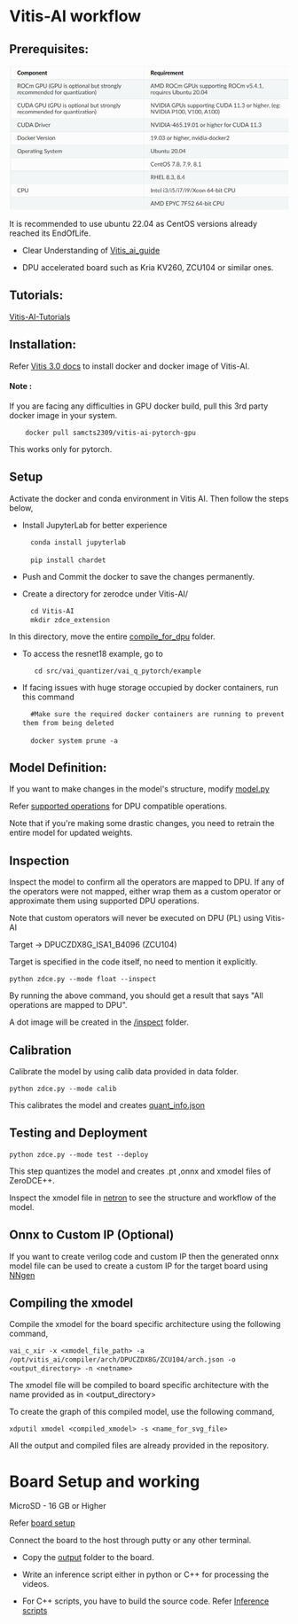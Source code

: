 



# Vitis-AI workflow


## Prerequisites:

![Requirements](https://github.com/Ashok-19/zerodce_extension_FPGA/blob/774385801b62efd721d7b1eb4cbe51f2512aedd0/screenshots/Vitis_prerequisites.png)

It is recommended to use ubuntu 22.04 as CentOS versions already reached its EndOfLife.

* Clear Understanding of [Vitis_ai_guide](https://docs.amd.com/r/3.0-English/ug1414-vitis-ai)


* DPU accelerated board such as Kria KV260, ZCU104 or similar ones. 


## Tutorials:

 [Vitis-AI-Tutorials](https://github.com/Xilinx/Vitis-AI-Tutorials.git)



## Installation:

Refer  [Vitis 3.0 docs](https://xilinx.github.io/Vitis-AI/3.0/html/docs/install/install.html) to install docker and docker image of Vitis-AI.

#### Note : 

If you are facing any difficulties in GPU docker build, pull this 3rd party docker image in your system.

        docker pull samcts2309/vitis-ai-pytorch-gpu

This works only for pytorch.


## Setup

Activate the docker and conda environment in Vitis AI. Then follow the steps below,

* Install JupyterLab for better experience

        conda install jupyterlab

        pip install chardet

* Push and Commit the docker to save the changes permanently.


* Create a directory for zerodce under Vitis-AI/

        cd Vitis-AI
        mkdir zdce_extension
    

In this directory, move the entire [compile_for_dpu](https://github.com/Ashok-19/zerodce_extension_FPGA/tree/22482e414fae7766ecaf7d2c2031815155d0839c/zdce_extension_fpga/compile_for_dpu) folder.

* To access the resnet18 example, go to

  		 cd src/vai_quantizer/vai_q_pytorch/example
  

* If facing issues with huge storage occupied by docker containers, run this command

        #Make sure the required docker containers are running to prevent them from being deleted

        docker system prune -a


## Model Definition:

If you want to make changes in the model's structure, modify [model.py](https://github.com/Ashok-19/zerodce_extension_FPGA/blob/774385801b62efd721d7b1eb4cbe51f2512aedd0/zdce_extension_fpga/compile_for_dpu/model.py)


Refer [supported operations](https://docs.amd.com/r/3.0-English/ug1414-vitis-ai/Currently-Supported-Operators) for DPU compatible operations.

Note that if you're making some drastic changes, you need to retrain the entire model for updated weights.




## Inspection

Inspect the model to confirm all the operators are mapped to DPU. If any of the operators were not mapped, either wrap them as a custom operator or approximate them using supported DPU operations.




Note that custom operators will never be executed on DPU (PL) using Vitis-AI


Target -> DPUCZDX8G_ISA1_B4096 (ZCU104)

Target is specified in the code itself, no need to mention it explicitly.

    python zdce.py --mode float --inspect

By running the above command, you should get a result that says "All operations are mapped to DPU".

A dot image will be created in the [/inspect](https://github.com/Ashok-19/zerodce_extension_FPGA/tree/774385801b62efd721d7b1eb4cbe51f2512aedd0/zdce_extension_fpga/compile_for_dpu/quantize_result/inspect) folder.


## Calibration

Calibrate the model by using calib data provided in data folder.

    python zdce.py --mode calib


This calibrates the model and creates [quant_info.json](https://github.com/Ashok-19/zerodce_extension_FPGA/blob/774385801b62efd721d7b1eb4cbe51f2512aedd0/zdce_extension_fpga/compile_for_dpu/quantize_result/quant_info.json)



## Testing and Deployment

    python zdce.py --mode test --deploy

This step quantizes the model and creates .pt ,onnx and xmodel files of ZeroDCE++.

Inspect the xmodel file in [netron](https://netron.app/) to see the structure and workflow of the model.


## Onnx to Custom IP (Optional)

If you want to create verilog code and custom IP then the generated onnx model file can be used to create a custom IP for the target board using [NNgen](https://github.com/NNgen/nngen.git)

## Compiling the xmodel

Compile the xmodel for the board specific architecture using the following command,


    vai_c_xir -x <xmodel_file_path> -a /opt/vitis_ai/compiler/arch/DPUCZDX8G/ZCU104/arch.json -o <output_directory> -n <netname>


The xmodel file will be compiled to board specific architecture with the name provided as <netname> in <output_directory>


To create the graph of this compiled model, use the following command,

    xdputil xmodel <compiled_xmodel> -s <name_for_svg_file>


All the output and compiled files are already provided in the repository.


# Board Setup and working

MicroSD - 16 GB or Higher

Refer [board setup](https://xilinx.github.io/Vitis-AI/3.0/html/docs/quickstart/mpsoc.html#setup-the-target)


Connect the board to the host through putty or any other terminal.



* Copy the [output](https://github.com/Ashok-19/zerodce_extension_FPGA/tree/774385801b62efd721d7b1eb4cbe51f2512aedd0/zdce_extension_fpga/compile_for_dpu/output) folder to the board.

* Write an inference script either in python or C++ for processing the videos.

* For C++ scripts, you have to build the source code.
        Refer [Inference scripts](https://github.com/Xilinx/Vitis-AI/tree/091f75041ed941b74361c1068bbcd6528e61cbc6/examples/vai_runtime)

        
